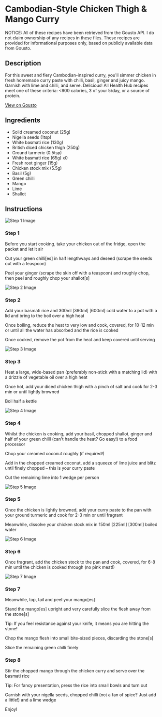 # Cambodian-Style Chicken Thigh & Mango Curry

NOTICE: All of these recipes have been retrieved from the Gousto API. I do not claim ownership of any recipes in these files. These recipes are provided for informational purposes only, based on publicly available data from Gousto.

## Description

For this sweet and fiery Cambodian-inspired curry, you'll simmer chicken in fresh homemade curry paste with chilli, basil, ginger and juicy mango. Garnish with lime and chilli, and serve. Delicious! All Health Hub recipes meet one of these criteria: <600 calories, 3 of your 5/day, or a source of protein.

[View on Gousto](https://www.gousto.co.uk/recipes/cookbook/cambodian-chicken-mango-curry)

## Ingredients

- Solid creamed coconut (25g)
- Nigella seeds (1tsp)
- White basmati rice (130g)
- British diced chicken thigh (250g)
- Ground turmeric (0.5tsp)
- White basmati rice (65g) x0
- Fresh root ginger (15g)
- Chicken stock mix (5.5g)
- Basil (5g)
- Green chilli
- Mango
- Lime
- Shallot

## Instructions

![Step 1 Image](https://production-media.gousto.co.uk/cms/recipe-step-image/R2450Step-1-x200.jpg)

### Step 1

Before you start cooking, take your chicken out of the fridge, open the packet and let it air

Cut your green chilli[es]<span class="text-danger"> </span>in half lengthways and deseed (scrape the seeds out with a teaspoon)

Peel your ginger (scrape the skin off with a teaspoon) and roughly chop, then peel and roughly chop your shallot[s]

![Step 2 Image](https://production-media.gousto.co.uk/cms/recipe-step-image/R2450Step-2-x200.jpg)

### Step 2

Add your basmati rice and 300ml <span class="text-purple">[390ml] </span><span class="text-danger">[600ml]</span> cold water to a pot with a lid and bring to the boil over a high heat

Once boiling, reduce the heat to very low and cook, covered, for 10-12 min or until all the water has absorbed and the rice is cooked

Once cooked, remove the pot from the heat and keep covered until serving

![Step 3 Image](https://production-media.gousto.co.uk/cms/recipe-step-image/R2450Step-3-x200.jpg)

### Step 3

Heat a large, wide-based pan (preferably non-stick with a matching lid) with a drizzle of vegetable oil over a high heat

Once hot, add your diced chicken thigh with a pinch of salt and cook for 2-3 min or until lightly browned

Boil half a kettle

![Step 4 Image](https://production-media.gousto.co.uk/cms/recipe-step-image/R2450Step-4-x200.jpg)

### Step 4

Whilst the chicken is cooking, add your basil, chopped shallot, ginger and half of your green chilli (can't handle the heat? Go easy!) to a food processor

Chop your creamed coconut roughly (if required!)

Add in the chopped creamed coconut, add a squeeze of lime juice and blitz until finely chopped – this is your curry paste

Cut the remaining lime into 1 wedge per person

![Step 5 Image](https://production-media.gousto.co.uk/cms/recipe-step-image/R2450Step-5-x200.jpg)

### Step 5

Once the chicken is lightly browned, add your curry paste to the pan with your ground turmeric and cook for 2-3 min or until fragrant

Meanwhile, dissolve your chicken stock mix in 150ml<span class="text-purple"> [225ml]</span> <span class="text-danger">[300ml]</span> boiled water

![Step 6 Image](https://production-media.gousto.co.uk/cms/recipe-step-image/R2450Step-6-x200.jpg)

### Step 6

Once fragrant, add the chicken stock to the pan and cook, covered, for 6-8 min until the chicken is cooked through (no pink meat!)

![Step 7 Image](https://production-media.gousto.co.uk/cms/recipe-step-image/R2450Step-7-x200.jpg)

### Step 7

Meanwhile, top, tail and peel your mango[es]

Stand the mango[es] upright and very carefully slice the flesh away from the stone[s]

Tip: If you feel resistance against your knife, it means you are hitting the stone!

Chop the mango flesh into small bite-sized pieces, discarding the stone[s]

Slice the remaining green chilli finely

### Step 8

Stir the chopped mango through the chicken curry and serve over the basmati rice

Tip: For fancy presentation, press the rice into small bowls and turn out

Garnish with your nigella seeds, chopped chilli (not a fan of spice? Just add a little!) and a lime wedge

Enjoy!

